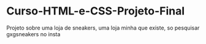 # Curso-HTML-e-CSS-Projeto-Final
Projeto sobre uma loja de sneakers, uma loja minha que existe, so pesquisar gxgsneakers no insta
